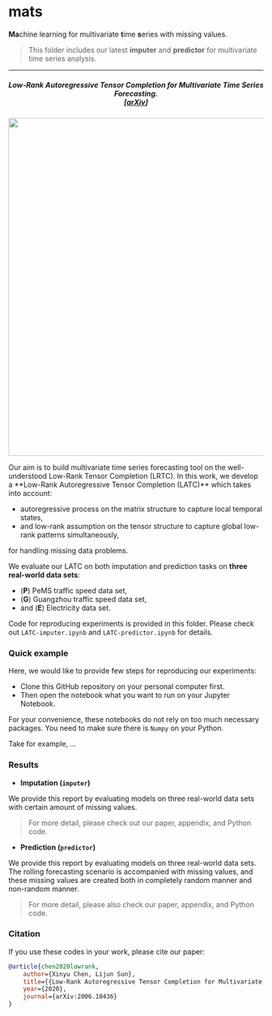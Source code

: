 

# mats

**Ma**chine learning for multivariate **t**ime **s**eries with missing values.

> This folder includes our latest **imputer** and **predictor** for multivariate time series analysis.

-------------------------------------------



<h5 align="center"><i>Low-Rank Autoregressive Tensor Completion for Multivariate Time Series Forecasting.<br>
  [<a href="https://arxiv.org/abs/2006.10436">arXiv</a>]</i></h5>

<p align="center">
<img align="middle" src="https://github.com/xinychen/transdim/blob/master/images/predictor-explained.png" width="666" />
</p>
Our aim is to build multivariate time series forecasting tool on the well-understood Low-Rank Tensor Completion (LRTC). In this work, we develop a **Low-Rank Autoregressive Tensor Completion (LATC)** which takes into account:

- autoregressive process on the matrix structure to capture local temporal states,
- and low-rank assumption on the tensor structure to capture global low-rank patterns simultaneously,

for handling missing data problems.

We evaluate our LATC on both imputation and prediction tasks on **three real-world data sets**:

- (**P**) PeMS traffic speed data set,
- (**G**) Guangzhou traffic speed data set,
- and (**E**) Electricity data set.

Code for reproducing experiments is provided in this folder. Please check out `LATC-imputer.ipynb` and `LATC-predictor.ipynb` for details.

### Quick example

Here, we would like to provide few steps for reproducing our experiments:

- Clone this GitHub repository on your personal computer first.
- Then open the notebook what you want to run on your Jupyter Notebook.

For your convenience, these notebooks do not rely on too much necessary packages. You need to make sure there is `Numpy` on your Python.

Take for example, ...

### Results

- **Imputation (`imputer`)**

We provide this report by evaluating models on three real-world data sets with certain amount of missing values.



> For more detail, please check out our paper, appendix, and Python code.


- **Prediction (`predictor`)**

We provide this report by evaluating models on three real-world data sets. The rolling forecasting scenario is accompanied with missing values, and these missing values are created both in completely random manner and non-random manner.



> For more detail, please also check our paper, appendix, and Python code.


### Citation

If you use these codes in your work, please cite our paper:

```bibtex
@article{chen2020lowrank,
    author={Xinyu Chen, Lijun Sun},
    title={{Low-Rank Autoregressive Tensor Completion for Multivariate Time Series Forecasting}},
    year={2020},
    journal={arXiv:2006.10436}
}
```
